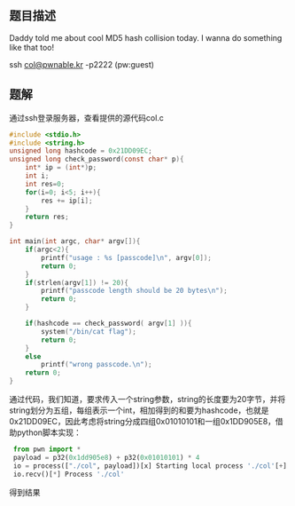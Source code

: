 ## 题目描述

Daddy told me about cool MD5 hash collision today.
I wanna do something like that too!

ssh col@pwnable.kr -p2222 (pw:guest)



## 题解

通过ssh登录服务器，查看提供的源代码col.c

```c
#include <stdio.h>
#include <string.h>
unsigned long hashcode = 0x21DD09EC;
unsigned long check_password(const char* p){
	int* ip = (int*)p;
	int i;
	int res=0;
	for(i=0; i<5; i++){
		res += ip[i];
	}
	return res;
}

int main(int argc, char* argv[]){
	if(argc<2){
		printf("usage : %s [passcode]\n", argv[0]);
		return 0;
	}
	if(strlen(argv[1]) != 20){
		printf("passcode length should be 20 bytes\n");
		return 0;
	}

	if(hashcode == check_password( argv[1] )){
		system("/bin/cat flag");
		return 0;
	}
	else
		printf("wrong passcode.\n");
	return 0;
}
```

通过代码，我们知道，要求传入一个string参数，string的长度要为20字节，并将string划分为五组，每组表示一个int，相加得到的和要为hashcode，也就是0x21DD09EC，因此考虑将string分成四组0x01010101和一组0x1DD905E8，借助python脚本实现：

```python
 from pwn import *
 payload = p32(0x1dd905e8) + p32(0x01010101) * 4
 io = process(["./col", payload])[x] Starting local process './col'[+] Starting local process './col': Done
 io.recv()[*] Process './col'
```

得到结果